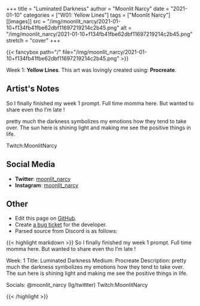 +++
title =       "Luminated Darkness"
author =      "Moonlit Narcy"
date =        "2021-01-10"
categories =  ["W01: Yellow Lines"]
tags =        ["Moonlit Narcy"]
[[images]]
                      src = "/img/moonlit_narcy/2021-01-10+f134fb41fbe62dbf11697219214c2b45.png"
                      alt = "/img/moonlit_narcy/2021-01-10+f134fb41fbe62dbf11697219214c2b45.png"
                      stretch = "cover"
+++


{{< fancybox path="/" file="/img/moonlit_narcy/2021-01-10+f134fb41fbe62dbf11697219214c2b45.png" >}}


Week 1: **Yellow Lines**. This art was lovingly created using: **Procreate**.

## Artist's Notes

So I finally finished my week 1 prompt. Full time momma here.  But wanted to share even tho I’m late !

pretty much the darkness symbolizes my emotions how they tend to take over. The sun here is shining light and making me see the positive things in life. 

Twitch:MoonlitNarcy

## Social Media

- **Twitter**: [moonlit_narcy]()
- **Instagram**: [moonlit_narcy]()


## Other

- Edit this page on [GitHub](https://github.com/teaminkling/web-refresh/edit/main/blog/content/blog/moonlit-narcy-week-1-ce9d.md).
- Create [a bug ticket](https://github.com/teaminkling/web-refresh/issues/new?assignees=&labels=bug&template=problem-report.md&title=) for the developer.
- Parsed source from Discord is as follows:

{{< highlight markdown >}}
So I finally finished my week 1 prompt. Full time momma here.  But wanted to share even tho I’m late !

Week: 1
Title: Luminated Darkness 
Medium: Procreate
Description: pretty much the darkness symbolizes my emotions how they tend to take over. The sun here is shining light and making me see the positive things in life. 

Socials: @moonlit_narcy (Ig/twittter) Twitch:MoonlitNarcy


{{< /highlight >}}